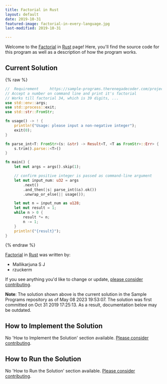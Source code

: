 ```yaml
---
title: Factorial in Rust
layout: default
date: 2019-10-31
featured-image: factorial-in-every-language.jpg
last-modified: 2019-10-31

---
```


Welcome to the [Factorial](https://rzuckerm.github.io/sample-programs-website-copy/projects/factorial) in [Rust](https://rzuckerm.github.io/sample-programs-website-copy/languages/rust) page! Here, you'll find the source code for this program as well as a description of how the program works.

## Current Solution

{% raw %}

```rust
//  Requirement     https://sample-programs.therenegadecoder.com/projects/factorial/
// Accept a number on command line and print it's factorial
// Works till factorial 34, which is 39 digits, ...
use std::env::args;
use std::process::exit;
use std::str::FromStr;

fn usage() -> ! {
    println!("Usage: please input a non-negative integer");
    exit(0);
}

fn parse_int<T: FromStr>(s: &str) -> Result<T, <T as FromStr>::Err> {
    s.trim().parse::<T>()
}

fn main() {
    let mut args = args().skip(1);

    // confirm positive integer is passed as command-line argument
    let mut input_num: u32 = args
        .next()
        .and_then(|s| parse_int(&s).ok())
        .unwrap_or_else(|| usage());

    let mut n = input_num as u128;
    let mut result = 1;
    while n > 0 {
        result *= n;
        n -= 1;
    }
    println!("{result}");
}
```

{% endraw %}

[Factorial](https://rzuckerm.github.io/sample-programs-website-copy/projects/factorial) in [Rust](https://rzuckerm.github.io/sample-programs-website-copy/languages/rust) was written by:

- Mallikarjuna S J
- rzuckerm

If you see anything you'd like to change or update, [please consider contributing](https://github.com/TheRenegadeCoder/sample-programs).

**Note**: The solution shown above is the current solution in the Sample Programs repository as of May 08 2023 19:53:07. The solution was first committed on Oct 31 2019 17:25:13. As a result, documentation below may be outdated.

## How to Implement the Solution

No 'How to Implement the Solution' section available. [Please consider contributing](https://github.com/TheRenegadeCoder/sample-programs-website).

## How to Run the Solution

No 'How to Run the Solution' section available. [Please consider contributing](https://github.com/TheRenegadeCoder/sample-programs-website).